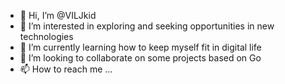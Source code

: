 - 👋 Hi, I’m @VILJkid
- 👀 I’m interested in exploring and seeking opportunities in new technologies
- 🌱 I’m currently learning how to keep myself fit in digital life
- 💞️ I’m looking to collaborate on some projects based on Go
- 📫 How to reach me ...

<!---
VILJkid/VILJkid is a ✨ special ✨ repository because its `README.md` (this file) appears on your GitHub profile.
You can click the Preview link to take a look at your changes.
--->
